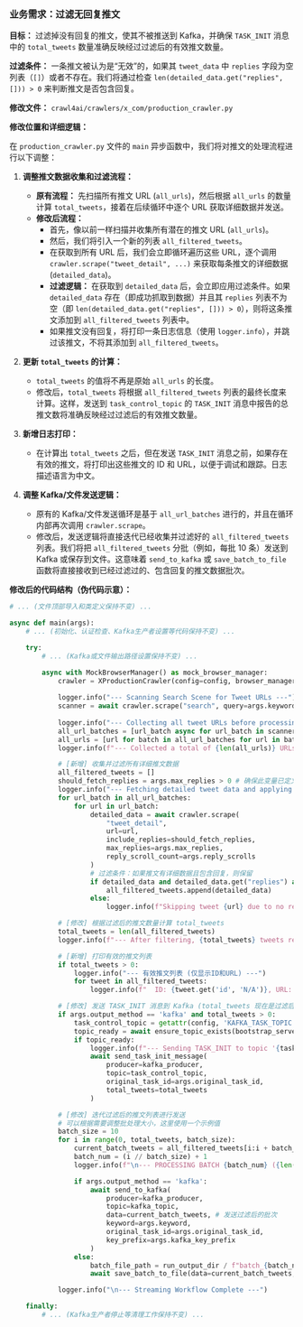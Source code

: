 ### **业务需求：过滤无回复推文**

**目标：**
过滤掉没有回复的推文，使其不被推送到 Kafka，并确保 `TASK_INIT` 消息中的 `total_tweets` 数量准确反映经过过滤后的有效推文数量。

**过滤条件：**
一条推文被认为是“无效”的，如果其 `tweet_data` 中 `replies` 字段为空列表（`[]`）或者不存在。我们将通过检查 `len(detailed_data.get("replies", [])) > 0` 来判断推文是否包含回复。

**修改文件：**
`crawl4ai/crawlers/x_com/production_crawler.py`

**修改位置和详细逻辑：**

在 `production_crawler.py` 文件的 `main` 异步函数中，我们将对推文的处理流程进行以下调整：

1.  **调整推文数据收集和过滤流程：**
    *   **原有流程：** 先扫描所有推文 URL (`all_urls`)，然后根据 `all_urls` 的数量计算 `total_tweets`，接着在后续循环中逐个 URL 获取详细数据并发送。
    *   **修改后流程：**
        *   首先，像以前一样扫描并收集所有潜在的推文 URL (`all_urls`)。
        *   然后，我们将引入一个新的列表 `all_filtered_tweets`。
        *   在获取到所有 URL 后，我们会立即循环遍历这些 URL，逐个调用 `crawler.scrape("tweet_detail", ...)` 来获取每条推文的详细数据 (`detailed_data`)。
        *   **过滤逻辑：** 在获取到 `detailed_data` 后，会立即应用过滤条件。如果 `detailed_data` 存在（即成功抓取到数据）并且其 `replies` 列表不为空（即 `len(detailed_data.get("replies", [])) > 0`），则将这条推文添加到 `all_filtered_tweets` 列表中。
        *   如果推文没有回复，将打印一条日志信息（使用 `logger.info`），并跳过该推文，不将其添加到 `all_filtered_tweets`。

2.  **更新 `total_tweets` 的计算：**
    *   `total_tweets` 的值将不再是原始 `all_urls` 的长度。
    *   修改后，`total_tweets` 将根据 `all_filtered_tweets` 列表的最终长度来计算。这样，发送到 `task_control_topic` 的 `TASK_INIT` 消息中报告的总推文数将准确反映经过过滤后的有效推文数量。

3.  **新增日志打印：**
    *   在计算出 `total_tweets` 之后，但在发送 `TASK_INIT` 消息之前，如果存在有效的推文，将打印出这些推文的 ID 和 URL，以便于调试和跟踪。日志描述语言为中文。

4.  **调整 Kafka/文件发送逻辑：**
    *   原有的 Kafka/文件发送循环是基于 `all_url_batches` 进行的，并且在循环内部再次调用 `crawler.scrape`。
    *   修改后，发送逻辑将直接迭代已经收集并过滤好的 `all_filtered_tweets` 列表。我们将把 `all_filtered_tweets` 分批（例如，每批 10 条）发送到 Kafka 或保存到文件。这意味着 `send_to_kafka` 或 `save_batch_to_file` 函数将直接接收到已经过滤过的、包含回复的推文数据批次。

**修改后的代码结构（伪代码示意）：**

```python
# ... (文件顶部导入和类定义保持不变) ...

async def main(args):
    # ... (初始化、认证检查、Kafka生产者设置等代码保持不变) ...

    try:
        # ... (Kafka或文件输出路径设置保持不变) ...

        async with MockBrowserManager() as mock_browser_manager:
            crawler = XProductionCrawler(config=config, browser_manager=mock_browser_manager)
            
            logger.info("--- Scanning Search Scene for Tweet URLs ---")
            scanner = await crawler.scrape("search", query=args.keyword, scroll_count=args.scan_scrolls)
            
            logger.info("--- Collecting all tweet URLs before processing ---")
            all_url_batches = [url_batch async for url_batch in scanner]
            all_urls = [url for batch in all_url_batches for url in batch]
            logger.info(f"--- Collected a total of {len(all_urls)} URLs for potential scraping ---")

            # [新增] 收集并过滤所有详细推文数据
            all_filtered_tweets = []
            should_fetch_replies = args.max_replies > 0 # 确保此变量已定义
            logger.info("--- Fetching detailed tweet data and applying reply filter ---")
            for url_batch in all_url_batches:
                for url in url_batch:
                    detailed_data = await crawler.scrape(
                        "tweet_detail",
                        url=url,
                        include_replies=should_fetch_replies,
                        max_replies=args.max_replies,
                        reply_scroll_count=args.reply_scrolls
                    )
                    # 过滤条件：如果推文有详细数据且包含回复，则保留
                    if detailed_data and detailed_data.get("replies") and len(detailed_data["replies"]) > 0:
                        all_filtered_tweets.append(detailed_data)
                    else:
                        logger.info(f"Skipping tweet {url} due to no replies.")

            # [修改] 根据过滤后的推文数量计算 total_tweets
            total_tweets = len(all_filtered_tweets)
            logger.info(f"--- After filtering, {total_tweets} tweets remain for processing ---")

            # [新增] 打印有效的推文列表
            if total_tweets > 0:
                logger.info("--- 有效推文列表 (仅显示ID和URL) ---")
                for tweet in all_filtered_tweets:
                    logger.info(f"  ID: {tweet.get('id', 'N/A')}, URL: {tweet.get('url', 'N/A')}")

            # [修改] 发送 TASK_INIT 消息到 Kafka (total_tweets 现在是过滤后的数量)
            if args.output_method == 'kafka' and total_tweets > 0:
                task_control_topic = getattr(config, 'KAFKA_TASK_TOPIC', 'task_control_topic')
                topic_ready = await ensure_topic_exists(bootstrap_servers=broker_url, topic_name=task_control_topic)
                if topic_ready:
                    logger.info(f"--- Sending TASK_INIT to topic '{task_control_topic}' ---")
                    await send_task_init_message(
                        producer=kafka_producer,
                        topic=task_control_topic,
                        original_task_id=args.original_task_id,
                        total_tweets=total_tweets
                    )

            # [修改] 迭代过滤后的推文列表进行发送
            # 可以根据需要调整批处理大小，这里使用一个示例值
            batch_size = 10 
            for i in range(0, total_tweets, batch_size):
                current_batch_tweets = all_filtered_tweets[i:i + batch_size]
                batch_num = (i // batch_size) + 1
                logger.info(f"\n--- PROCESSING BATCH {batch_num} ({len(current_batch_tweets)} filtered tweets) ---")

                if args.output_method == 'kafka':
                    await send_to_kafka(
                        producer=kafka_producer,
                        topic=kafka_topic,
                        data=current_batch_tweets, # 发送过滤后的批次
                        keyword=args.keyword,
                        original_task_id=args.original_task_id,
                        key_prefix=args.kafka_key_prefix
                    )
                else:
                    batch_file_path = run_output_dir / f"batch_{batch_num}.json"
                    await save_batch_to_file(data=current_batch_tweets, keyword=args.keyword, file_path=batch_file_path)

            logger.info("\n--- Streaming Workflow Complete ---")

    finally:
        # ... (Kafka生产者停止等清理工作保持不变) ...
```
